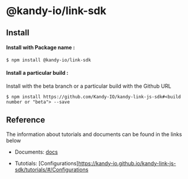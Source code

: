 # @kandy-io/link-sdk

## Install

#### Install with Package name :

`$ npm install @kandy-io/link-sdk`

#### Install a particular build :

Install with the beta branch or a particular build with the Github URL

`$ npm install https://github.com/Kandy-IO/kandy-link-js-sdk#<build number or "beta"> --save`

## Reference

The information about tutorials and documents can be found in the links below

* Documents: [docs](https://kandy-io.github.io/kandy-link-js-sdk/docs)

* Tutotials: [Configurations]https://kandy-io.github.io/kandy-link-js-sdk/tutorials/#/Configurations




